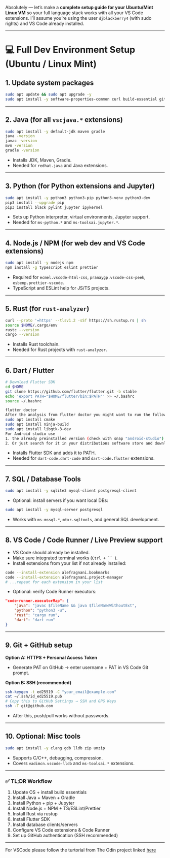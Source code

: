 Absolutely — let’s make a **complete setup guide for your Ubuntu/Mint Linux VM** so your full language stack works with all your VS Code extensions. I’ll assume you’re using the user `djblackberry4` (with sudo rights) and VS Code already installed.

---

# 💻 Full Dev Environment Setup (Ubuntu / Linux Mint)

## 1. Update system packages

```bash
sudo apt update && sudo apt upgrade -y
sudo apt install -y software-properties-common curl build-essential git wget unzip
```

---

## 2. Java (for all `vscjava.*` extensions)

```bash
sudo apt install -y default-jdk maven gradle
java -version
javac -version
mvn -version
gradle -version
```

* Installs JDK, Maven, Gradle.
* Needed for `redhat.java` and Java extensions.

---

## 3. Python (for Python extensions and Jupyter)

```bash
sudo apt install -y python3 python3-pip python3-venv python3-dev
pip3 install --upgrade pip
pip3 install black pylint jupyter ipykernel
```

* Sets up Python interpreter, virtual environments, Jupyter support.
* Needed for `ms-python.*` and `ms-toolsai.jupyter.*`.

---

## 4. Node.js / NPM (for web dev and VS Code extensions)

```bash
sudo apt install -y nodejs npm
npm install -g typescript eslint prettier
```

* Required for `ecmel.vscode-html-css`, `pranaygp.vscode-css-peek`, `esbenp.prettier-vscode`.
* TypeScript and ESLint help for JS/TS projects.

---

## 5. Rust (for `rust-analyzer`)

```bash
curl --proto '=https' --tlsv1.2 -sSf https://sh.rustup.rs | sh
source $HOME/.cargo/env
rustc --version
cargo --version
```

* Installs Rust toolchain.
* Needed for Rust projects with `rust-analyzer`.

---

## 6. Dart / Flutter

```bash
# Download Flutter SDK
cd $HOME
git clone https://github.com/flutter/flutter.git -b stable
echo 'export PATH="$HOME/flutter/bin:$PATH"' >> ~/.bashrc
source ~/.bashrc

flutter doctor
After the analysis from flutter doctor you might want to run the following commands
sudo apt install cmake
sudo apt install ninja-build
sudo apt install libgtk-3-dev
For Android studio use
1. the already preinstalled version (check with snap "android-studio")
2. Or just search for it in your distributions software store and download from there if you don't have it.

```

* Installs Flutter SDK and adds it to PATH.
* Needed for `dart-code.dart-code` and `dart-code.flutter` extensions.

---

## 7. SQL / Database Tools

```bash
sudo apt install -y sqlite3 mysql-client postgresql-client
```

* Optional: install servers if you want local DBs:

```bash
sudo apt install -y mysql-server postgresql
```

* Works with `ms-mssql.*`, `mtxr.sqltools`, and general SQL development.

---

## 8. VS Code / Code Runner / Live Preview support

* VS Code should already be installed.
* Make sure integrated terminal works (`Ctrl + `` `).
* Install extensions from your list if not already installed:

```bash
code --install-extension alefragnani.bookmarks
code --install-extension alefragnani.project-manager
# ...repeat for each extension in your list
```

* Optional: verify Code Runner executors:

```json
"code-runner.executorMap": {
    "java": "javac $fileName && java $fileNameWithoutExt",
    "python": "python3 -u",
    "rust": "cargo run",
    "dart": "dart run"
}
```

---

## 9. Git + GitHub setup

**Option A: HTTPS + Personal Access Token**

* Generate PAT on GitHub → enter username + PAT in VS Code Git prompt.

**Option B: SSH (recommended)**

```bash
ssh-keygen -t ed25519 -C "your_email@example.com"
cat ~/.ssh/id_ed25519.pub
# Copy this to GitHub Settings → SSH and GPG Keys
ssh -T git@github.com
```

* After this, push/pull works without passwords.

---

## 10. Optional: Misc tools

```bash
sudo apt install -y clang gdb lldb zip unzip
```

* Supports C/C++, debugging, compression.
* Covers `vadimcn.vscode-lldb` and `ms-toolsai.*` extensions.

---

### ✅ TL;DR Workflow

1. Update OS + install build essentials
2. Install Java + Maven + Gradle
3. Install Python + pip + Jupyter
4. Install Node.js + NPM + TS/ESLint/Prettier
5. Install Rust via rustup
6. Install Flutter SDK
7. Install database clients/servers
8. Configure VS Code extensions & Code Runner
9. Set up GitHub authentication (SSH recommended)

---
For VSCode please follow the turtorial from The Odin project linked <a href="https://www.theodinproject.com/lessons/foundations-text-editors">here</a>
